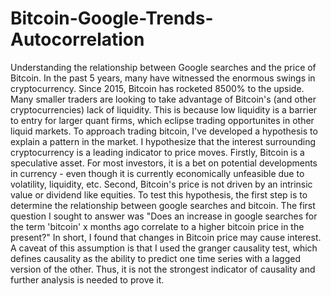 # Bitcoin-Google-Trends-Autocorrelation
Understanding the relationship between Google searches and the price of Bitcoin.
In the past 5 years, many have witnessed the enormous swings in cryptocurrency. Since 2015, Bitcoin has rocketed 8500% to the upside. Many smaller traders are looking to take advantage of Bitcoin's (and other cryptocurrencies) lack of liquidity. This is because low liquidity is a barrier to entry for larger quant firms, which eclipse trading opportunites in other liquid markets.
To approach trading bitcoin, I've developed a hypothesis to explain a pattern in the market. I hypothesize that the interest surrounding cryptocurrency is a leading indicator to price moves. Firstly, Bitcoin is a speculative asset. For most investors, it is a bet on potential developments in currency - even though it is currently economically unfeasible due to volatility, liquidity, etc. Second, Bitcoin's price is not driven by an intrinsic value or dividend like equities. 
To test this hypothesis, the first step is to determine the relationship between google searches and bitcoin. The first question I sought to answer was "Does an increase in google searches for the term 'bitcoin' x months ago correlate to a higher bitcoin price in the present?"
In short, I found that changes in Bitcoin price may cause interest. A caveat of this assumption is that I used the granger causality test, which defines causality as the ability to predict one time series with a lagged version of the other. Thus, it is not the strongest indicator of causality and further analysis is needed to prove it.
